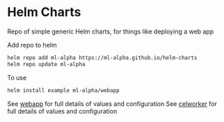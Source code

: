 # Helm Charts

Repo of simple generic Helm charts, for things like deploying a web app

Add repo to helm

```bash
helm repo add ml-alpha https://ml-alpha.github.io/helm-charts
helm repo update ml-alpha 
```

To use
```bash
helm install example ml-alpha/webapp
```
See [webapp](./webapp/README.md) for full details of values and configuration
See [celworker](./celworker/README.md) for full details of values and configuration
